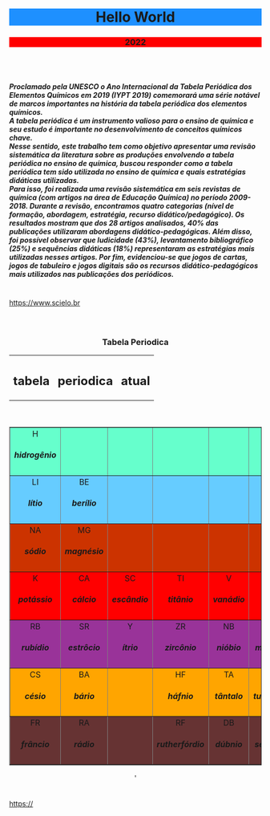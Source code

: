<!DOCTYPE html>
<html> 
<head> 
<Title><H4></h4></title>
</head>
<body>
<h1 style="background-color:DodgerBlue;"><center>Hello World<center></h1>
<h3 style="background-color:red;"><center>  2022       <center></h3>
<br>
<br>
<h5>Proclamado pela UNESCO o Ano Internacional da Tabela Periódica dos Elementos Químicos em 2019 (IYPT 2019) comemorará uma série notável de marcos importantes na história da tabela periódica dos elementos químicos.<br> A tabela periódica é um instrumento valioso para o ensino de química e seu estudo é importante no desenvolvimento de conceitos químicos chave.<br> Nesse sentido, este trabalho tem como objetivo apresentar uma revisão sistemática da literatura sobre as produções envolvendo a tabela periódica no ensino de química, buscou responder como a tabela periódica tem sido utilizada no ensino de química e quais estratégias didáticas utilizadas.<br> Para isso, foi realizada uma revisão sistemática em seis revistas de química (com artigos na área de Educação Química) no período 2009-2018. Durante a revisão, encontramos quatro categorias (nível de formação, abordagem, estratégia, recurso didático/pedagógico). Os resultados mostram que dos 28 artigos analisados, 40% das publicações utilizaram abordagens didático-pedagógicas. Além disso, foi possível observar que ludicidade (43%), levantamento bibliográfico (25%) e sequências didáticas (18%) representaram as estratégias mais utilizadas nesses artigos. Por fim, evidenciou-se que jogos de cartas, jogos de tabuleiro e jogos digitais são os recursos didático-pedagógicos mais utilizados nas publicações dos periódicos.
</h5>
<br>
<a href="url">https://www.scielo.br</a>
<center>
<h3>
<br>
<table>
<p> Tabela Periodica </p>
    <tr align="center">
    <td><h2>tabela </h2></td>
    <td><h2>periodica</h2></td>
    <td><h2>atual</H2></td>
  </center></tr>
  </table>
<br>
<table width="250px" border="1">

  <tr align="center" bgcolor="66ffcc">
  <td>H<h5>hidrogênio<h5></td>
  <td></td>
  <td></td>
  <td></td>
  <td></td>
  <td></td>
  <td></td>
  <td></td>
  <td></td>
  <td></td>
  <td></td>
  <td></td>
  <td></td>
  <td></td>
  <td></td>
  <td></td>
  <td></td>
  <td>HE<h5>hélio</h5></td>
  </tr>
 <tr align="center"  bgcolor="66ccff">
  <td>LI<h5>lítio</h5></td>
  <td>BE<h5>berílio</h5></td>
  <td></td>
  <td></td>
  <td></td>
  <td></td>
  <td></td>
  <td></td>
  <td></td>
  <td></td>
  <td></td>
  <td></td>
  <td>B<h5>boro</h5></td>
  <td>C<h5>carbono</h5></td>
  <td>N<h5>nitrogênio</h5></td>
  <td>O<h5>oxigênio</h5></td>
  <td>F<h5>flúor</h5></td>
  <td>NE<h5>neônio</h5></td>
  </tr>
  <tr align="center" bgcolor="cc3300">
  <td>NA<h5>sódio</h5></td>
  <td>MG<h5>magnésio</h5></td>
  <td></td>
  <td></td>
  <td></td>
  <td></td>
  <td></td>
  <td></td>
  <td></td>
  <td></td>
  <td></td>
  <td></td>
  <td>AL<h5>alumínio</h5></td>
  <td>SI<h5>silício</h5></td>
  <td>P<h5>fósforo</h5></td>
  <td>S<h5>enxofre</h5></td>
  <td>CI<h5>cloro</h5></td>
  <td>AR<h5>argônio</h5></td>
  </tr>
  <tr align="center" bgcolor="ff0000">
  <td>K<h5>potássio</h5></td>
  <td>CA<h5>cálcio</h5></td>
  <td>SC<h5>escândio</h5></td>
  <td>TI<h5>titânio</h5></td>
  <td>V<h5>vanádio</h5></td>
  <td>CR<h5>crômio</h5></td>
  <td>MN<h5>manganês</h5></td>
  <td>FE<h5>ferro</h5></td>
  <td>CO<h5>cobalto</h5></td>
  <td>NI<h5>níquel</h5></td>
  <td>CU<h5>cobre</h5></td>
  <td>ZN<h5>zinco</h5></td>
  <td>GA<h5>gálio</h5></td>
  <td>GE<h5>germâno</h5></td>
  <td>AS<h5>arsênio</h5></td>
  <td>SE<h5>selênio</h5></td>
  <td>BR<h5>bromo</h5></td>
  <td>KR<h5>criptônio</h5></td>
  </tr>
  <tr align="center" bgcolor="993399">
  <td>RB<h5>rubídio</h5></td>
  <td>SR<h5>estrôcio</h5></td>
  <td>Y<h5>ítrio</h5></td>
  <td>ZR<h5>zircônio</h5></td>
  <td>NB<h5>nióbio</h5></td>
  <td>MO<h5>molibênio</h5></td>
  <td>TC<h5>tecnécio</h5></td>
  <td>RU<h5>rutênio</h5></td>
  <td>RH<h5>ródio</h5></td>
  <td>PD<h5>paládio</h5></td>
  <td>AG<h5>prata</h5></td>
  <td>CD<h5>cádmio</h5></td>
  <td>IN<h5>índio</h5></td>
  <td>SN<h5>estanho</h5></td>
  <td>SB<h5>antimônio</h5></td>
  <td>TE<h5>telúrio</h5></td>
  <td> I<h5>iodo</h5> </td>
  <td>XE<h5>xenôio</h5></td>
  </tr>
  <tr align="center" bgcolor="orange">
  <td>CS<h5>césio</h5></td>
  <td>BA<h5>bário</h5></td>
  <td></td>
  <td>HF<h5>háfnio</h5></td>
  <td>TA<h5>tântalo</h5></td>
  <td>W<h5>tungstênio</h5></td>
  <td>RE<h5>rênio</h5></td>
  <td>OS<h5>ósmio</h5></td>
  <td>IR<h5>iridio</h5></td>
  <td>PT<h5>platina</h5></td>
  <td>AU<h5>ouro</h5></td>
  <td>HG<h5>mercúrio</h5></td>
  <td>TI<h5>tálio</h5></td>
  <td>PB<h5>chumbo</h5></td>
  <td>BI<h5>bismuto</h5></td>
  <td>PO<h5>polônio</h5></td>
  <td>AT<h5>astato</h5></td>
  <td>RN<h5>radônio</h5></td>
  </tr>
  <tr align="center" bgcolor="663333">
  <td>FR<h5>frâncio</h5></td>
  <td>RA<h5>rádio</h5></td>
  <td></td>
  <td>RF<h5>rutherfórdio</h5></td>
  <td>DB<h5>dúbnio</h5></td>
  <td>SG<h5>seabórgio</h5></td>
  <td>BH<h5>bóhrio</h5></td>
  <td>HS<h5>hássio</h5></td>
  <td>MT<h5>meitnério</h5></td>
  <td>DS<h5>darmstádtio</h5></td>
  <td>RG<h5>roentgênio</h5></td>
  <td>CN<h5>copernicio</h5></td>
  <td>NH<h5>nihônio</h5></td>
  <td>FL<h5>fleróvio</h5></td>
  <td>MC<h5>moscóvio</h5></td>
  <td>LV<h5>livermório</h5></td>
  <td>TS<h5>tenessino</h5></td>
  <td>OG<h5>oganessônio</h5></td>
  </tr>
</table></h2>'
</center>
<BR>
<BR>
<a href="url">https://</a>
<a href="mailto:</a>
<ahref="url"></a>
<a href="</a>Página 1
<br>
<a href="url"></a>
</body>
</html>
